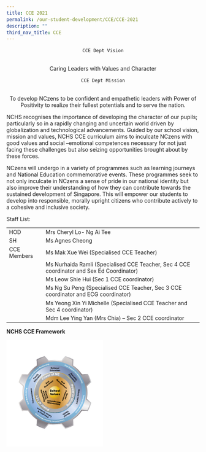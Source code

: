 ```yaml
---
title: CCE 2021
permalink: /our-student-development/CCE/CCE-2021
description: ""
third_nav_title: CCE
---
```

<center>
	
    CCE Dept Vision
<BR>Caring Leaders with Values and Character
	
	CCE Dept Mission
<br>To develop NCzens to be confident and empathetic leaders with Power of Positivity to realize their fullest potentials and to serve the nation.
	
</center>
	
NCHS recognises the importance of developing the character of our pupils; particularly so in a rapidly changing and uncertain world driven by globalization and technological advancements. Guided by our school vision, mission and values, NCHS CCE curriculum aims to inculcate NCzens with good values and social –emotional competences necessary for not just facing these challenges but also seizing opportunities brought about by these forces. 

NCzens will undergo in a variety of programmes such as learning journeys and National Education commemorative events. These programmes seek to not only inculcate in NCzens a sense of pride in our national identity but also improve their understanding of how they can contribute towards the sustained development of Singapore. This will empower our students to develop into responsible, morally upright citizens who contribute actively to a cohesive and inclusive society.

Staff List:



|  |  |
| -------- | -------- |
| HOD     | Mrs Cheryl Lo- Ng Ai Tee     | 
|SH|Ms Agnes Cheong
|CCE Members|Ms Mak Xue Wei (Specialised CCE Teacher)
||Ms Nurhaida Ramli (Specialised CCE Teacher, Sec 4 CCE coordinator and Sex Ed Coordinator)
||Ms Leow Shie Hui (Sec 1 CCE coordinator)
||Ms Ng Su Peng (Specialised CCE Teacher, Sec 3 CCE coordinator and ECG coordinator)
||Ms Yeong Xin Yi Michelle (Specialised CCE Teacher and Sec 4 coordinator)
||Mdm Lee Ying Yan (Mrs Chia) – Sec 2 CCE coordinator


**NCHS CCE Framework**

<img src="/images/CCE.png" 
     style="width:50%">